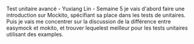 Test unitaire avancé - Yuxiang Lin - Semaine 5
je vais d'abord faire une introduction sur Mockito, spécifiant sa place dans les tests de unitaires. 
Puis je vais me concentrer sur la discussion de la différence
entre easymock et mokito, et trouver lequelest meilleur pour les tests unitaires utilisant des examples.
